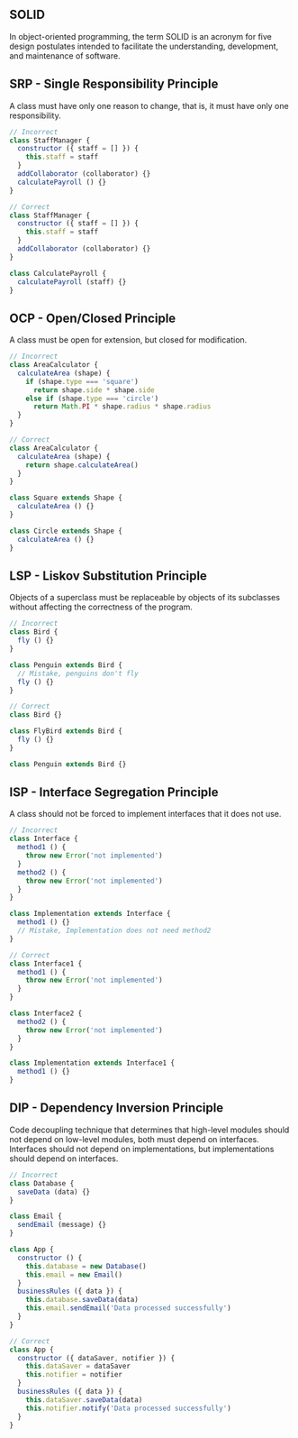 ## SOLID
In object-oriented programming, the term SOLID is an acronym for five design postulates intended to facilitate the understanding, development, and maintenance of software.

## SRP - Single Responsibility Principle
A class must have only one reason to change, that is, it must have only one responsibility.
```js
// Incorrect
class StaffManager {
  constructor ({ staff = [] }) {
    this.staff = staff
  }
  addCollaborator (collaborator) {}
  calculatePayroll () {}
}

// Correct
class StaffManager {
  constructor ({ staff = [] }) {
    this.staff = staff
  }
  addCollaborator (collaborator) {}
}

class CalculatePayroll {
  calculatePayroll (staff) {}
}
```

## OCP - Open/Closed Principle
A class must be open for extension, but closed for modification.
```js
// Incorrect
class AreaCalculator {
  calculateArea (shape) {
    if (shape.type === 'square')
      return shape.side * shape.side
    else if (shape.type === 'circle')
      return Math.PI * shape.radius * shape.radius
  }
}

// Correct
class AreaCalculator {
  calculateArea (shape) {
    return shape.calculateArea()
  }
}

class Square extends Shape {
  calculateArea () {}
}

class Circle extends Shape {
  calculateArea () {}
}
```

## LSP - Liskov Substitution Principle
Objects of a superclass must be replaceable by objects of its subclasses without affecting the correctness of the program.
```js
// Incorrect
class Bird {
  fly () {}
}

class Penguin extends Bird {
  // Mistake, penguins don't fly
  fly () {}
}

// Correct
class Bird {}

class FlyBird extends Bird {
  fly () {}
}

class Penguin extends Bird {}
```

## ISP - Interface Segregation Principle
A class should not be forced to implement interfaces that it does not use.
```js
// Incorrect
class Interface {
  method1 () {
    throw new Error('not implemented')
  }
  method2 () {
    throw new Error('not implemented')
  }
}

class Implementation extends Interface {
  method1 () {}
  // Mistake, Implementation does not need method2
}

// Correct
class Interface1 {
  method1 () {
    throw new Error('not implemented')
  }
}

class Interface2 {
  method2 () {
    throw new Error('not implemented')
  }
}

class Implementation extends Interface1 {
  method1 () {}
}
```

## DIP - Dependency Inversion Principle
Code decoupling technique that determines that high-level modules should not depend on low-level modules, both must depend on interfaces. Interfaces should not depend on implementations, but implementations should depend on interfaces.
```js
// Incorrect
class Database {
  saveData (data) {}
}

class Email {
  sendEmail (message) {}
}

class App {
  constructor () {
    this.database = new Database()
    this.email = new Email()
  }
  businessRules ({ data }) {
    this.database.saveData(data)
    this.email.sendEmail('Data processed successfully')
  }
}

// Correct
class App {
  constructor ({ dataSaver, notifier }) {
    this.dataSaver = dataSaver
    this.notifier = notifier
  }
  businessRules ({ data }) {
    this.dataSaver.saveData(data)
    this.notifier.notify('Data processed successfully')
  }
}
```